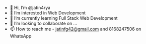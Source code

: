 - 👋 Hi, I’m @jatin4rya
- 👀 I’m interested in Web Development
- 🌱 I’m currently learning Full Stack Web Development
- 💞️ I’m looking to collaborate on ...
- 📫 How to reach me - jatinfg42@gmail.com and 8168247506 on WhatsApp

<!---
jatin4rya/jatin4rya is a ✨ special ✨ repository because its `README.md` (this file) appears on your GitHub profile.
You can click the Preview link to take a look at your changes.
--->
